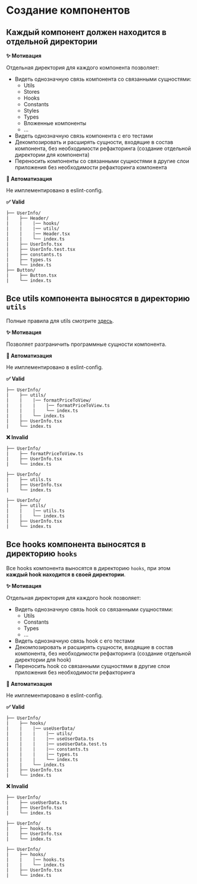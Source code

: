 # Создание компонентов

## Каждый компонент должен находится в отдельной директории

**✨ Мотивация**

Отдельная директория для каждого компонента позволяет:
- Видеть однозначную связь компонента со связанными сущностями:
  - Utils
  - Stores
  - Hooks
  - Constants
  - Styles
  - Types
  - Вложенные компоненты
  - ...
- Видеть однозначную связь компонента с его тестами
- Декомпозировать и расширять сущности, входящие в состав компонента, без необходимости рефакторинга (создание отдельной директории для компонента)
- Переносить компоненты со связанными сущностями в другие слои приложения без необходимости рефакторинга компонента

**🤖 Автоматизация**

Не имплементировано в eslint-config.

**✅ Valid**

```
├── UserInfo/
|    ├── Header/
|    |    |── hooks/
|    |    |── utils/
|    |    |── Header.tsx
|    |    └── index.ts
|    ├── UserInfo.tsx
|    ├── UserInfo.test.tsx
|    ├── constants.ts
|    ├── types.ts
|    └── index.ts
├── Button/
|    ├── Button.tsx
|    └── index.ts
```

## Все utils компонента выносятся в директорию `utils`

Полные правила для utils смотрите [здесь](../utils).

**✨ Мотивация**

Позволяет разграничить программные сущности компонента.

**🤖 Автоматизация**

Не имплементировано в eslint-config.

**✅ Valid**

```
├── UserInfo/
|    ├── utils/
|    |    |── formatPriceToView/
|    |    |    |── formatPriceToView.ts
|    |    |    └── index.ts
|    |    └── index.ts
|    ├── UserInfo.tsx
|    └── index.ts
```

**❌ Invalid**

```
├── UserInfo/
|    ├── formatPriceToView.ts
|    ├── UserInfo.tsx
|    └── index.ts
```

```
├── UserInfo/
|    ├── utils.ts
|    ├── UserInfo.tsx
|    └── index.ts
```

```
├── UserInfo/
|    ├── utils/
|    |    |── utils.ts
|    |    └── index.ts
|    ├── UserInfo.tsx
|    └── index.ts
```

## Все hooks компонента выносятся в директорию `hooks`

Все hooks компонента выносятся в директорию `hooks`, при этом **каждый hook находится в своей директории**.

**✨ Мотивация**

Отдельная директория для каждого hook позволяет:
- Видеть однозначную связь hook со связанными сущностями:
  - Utils
  - Constants
  - Types
  - ...
- Видеть однозначную связь hook с его тестами
- Декомпозировать и расширять сущности, входящие в состав компонента, без необходимости рефакторинга (создание отдельной директории для hook)
- Переносить hook со связанными сущностями в другие слои приложения без необходимости рефакторинга

**🤖 Автоматизация**

Не имплементировано в eslint-config.

**✅ Valid**

```
├── UserInfo/
|    ├── hooks/
|    |    |── useUserData/
|    |    |    |── utils/
|    |    |    |── useUserData.ts
|    |    |    |── useUserData.test.ts
|    |    |    |── constants.ts
|    |    |    |── types.ts
|    |    |    └── index.ts
|    |    └── index.ts
|    ├── UserInfo.tsx
|    └── index.ts
```


**❌ Invalid**

```
├── UserInfo/
|    ├── useUserData.ts
|    ├── UserInfo.tsx
|    └── index.ts
```

```
├── UserInfo/
|    ├── hooks.ts
|    ├── UserInfo.tsx
|    └── index.ts
```

```
├── UserInfo/
|    ├── hooks/
|    |    |── hooks.ts
|    |    └── index.ts
|    ├── UserInfo.tsx
|    └── index.ts
```
